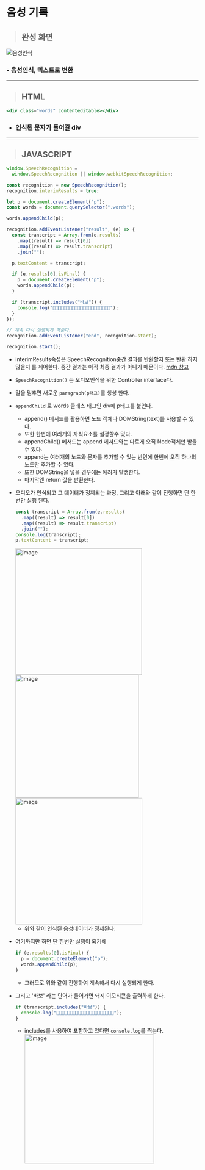 # 음성 기록

> <h2>완성 화면</h2>

![음성인식](https://user-images.githubusercontent.com/82592845/163760690-25915f0e-c5a5-4a65-a6f3-8eb3f3345828.gif)

### - 음성인식, 텍스트로 변환

---

> <h2>HTML</h2>

```jsx
<div class="words" contenteditable></div>
```

- <h3>인식된 문자가 들어갈 div</h3>

---

> <h2>JAVASCRIPT</h2>

```jsx
window.SpeechRecognition =
  window.SpeechRecognition || window.webkitSpeechRecognition;

const recognition = new SpeechRecognition();
recognition.interimResults = true;

let p = document.createElement("p");
const words = document.querySelector(".words");

words.appendChild(p);

recognition.addEventListener("result", (e) => {
  const transcript = Array.from(e.results)
    .map((result) => result[0])
    .map((result) => result.transcript)
    .join("");

  p.textContent = transcript;

  if (e.results[0].isFinal) {
    p = document.createElement("p");
    words.appendChild(p);
  }

  if (transcript.includes("바보")) {
    console.log("🐽🐽🐽🐽🐽🐽🐽🐽🐽🐽🐽🐽🐽🐽🐽🐽🐽🐽🐽🐽🐽");
  }
});

// 계속 다시 실행되게 해준다.
recognition.addEventListener("end", recognition.start);

recognition.start();
```

- interimResults속성은 SpeechRecognition중간 결과를 반환할지 또는 반환 하지 않을지 를 제어한다. 중간 결과는 아직 최종 결과가 아니기 때문이다. [mdn 참고](https://developer.mozilla.org/en-US/docs/Web/API/SpeechRecognition)
- `SpeechRecognition()` 는 오디오인식을 위한 Controller interface다.
- 말을 멈추면 새로운 `paragraph(p태그)`를 생성 한다.
- `appendChild` 로 words 클래스 태그인 div에 p태그를 붙인다.
  - append() 메서드를 활용하면 노드 객체나 DOMString(text)를 사용할 수 있다.
  - 또한 한번에 여러개의 자식요소를 설정할수 있다.
  - appendChild() 메서드는 append 메서드와는 다르게 오직 Node객체만 받을 수 있다.
  - append는 여러개의 노드와 문자를 추가할 수 있는 반면에 한번에 오직 하나의 노드만 추가할 수 있다.
  - 또한 DOMString을 넣을 경우에는 에러가 발생한다.
  - 마지막엔 return 값을 반환한다.
- 오디오가 인식되고 그 데이터가 정제되는 과정, 그리고 아래와 같이 진행하면 단 한번만 실행 된다.

  ```jsx
  const transcript = Array.from(e.results)
    .map((result) => result[0])
    .map((result) => result.transcript)
    .join("");
  console.log(transcript);
  p.textContent = transcript;
  ```

  <img width="331" alt="image" src="https://user-images.githubusercontent.com/82592845/163765486-88b27b8f-3cfe-429d-a1a5-aae1c67bb469.png">
  <img width="323" alt="image" src="https://user-images.githubusercontent.com/82592845/163765661-a798cfb8-be42-4a84-b986-3321283bc0d6.png">
  <img width="332" alt="image" src="https://user-images.githubusercontent.com/82592845/163765743-3b3a8c15-4eac-4658-b72a-1e4380092a6a.png">

  - 위와 같이 인식된 음성데이터가 정제된다.

- 여기까지만 하면 단 한번만 실행이 되기에
  ```jsx
  if (e.results[0].isFinal) {
    p = document.createElement("p");
    words.appendChild(p);
  }
  ```
  - 그러므로 위와 같이 진행하여 계속해서 다시 실행되게 한다.
- 그리고 '바보' 라는 단어가 들어가면 돼지 이모티콘을 출력하게 한다.
  ```jsx
  if (transcript.includes("바보")) {
    console.log("🐽🐽🐽🐽🐽🐽🐽🐽🐽🐽🐽🐽🐽🐽🐽🐽🐽🐽🐽🐽🐽");
  }
  ```
  - includes를 사용하여 포함하고 있다면 `console.log`를 찍는다.
    <img width="339" alt="image" src="https://user-images.githubusercontent.com/82592845/163770517-bb818a37-f097-4ce0-918c-c3bad943ce2b.png">
